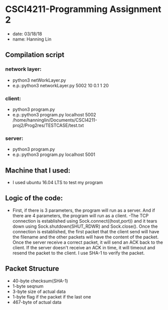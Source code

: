 # CSCI4211-Programming Assignment 2

- date: 03/18/18
- name: Hanning Lin 

## Compilation script
### network layer:
   - python3 netWorkLayer.py <port> <maxNoPackets> <delay> <probMangle>
   - e.p.:python3 networkLayer.py 5002 10 0.1 1 20
### client:
   - python3 program.py <host> <port> <path of the file>
   - e.p.:python3 program.py localhost 5002 /home/hanninglin/Documents/CSCI4211-proj2/Prog2res/TESTCASE/test.txt 
### server:
   - python3 program.py <host> <port> 
   - e.p.:python3 program.py localhost 5001

## Machine that I used:
  - I used ubuntu 16.04 LTS to test my program

## Logic of the code:
 - First, if there is 3 parameters, the program will run as a server. And if there are 4 parameters, the program will run as a client.
 -The TCP connection is established using Sock.connect((host,port)) and it tears down using Sock.shutdown(SHUT_RDWR) and Sock.close(). Once the connection is established, the first packet that the client send will have the filename and the other packets will have the content of the packet. Once the server receive a correct packet, it will send an ACK back to the client. If the server doesn't receive an ACK in time, it will timeout and resend the packet to the client. I use SHA-1 to verify the packet.

## Packet Structure
 - 40-byte checksum(SHA-1)
 - 1-byte seqnum
 - 3-byte size of actual data
 - 1-byte flag if the packet if the last one
 - 467-byte of actual data
                
